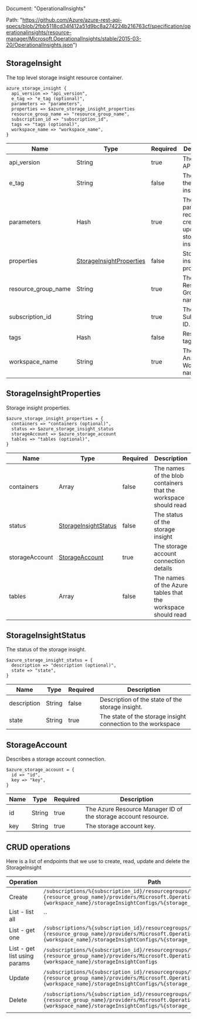 Document: "OperationalInsights"


Path: "https://github.com/Azure/azure-rest-api-specs/blob/2fbb5118cd34f412a51d9bc8a274224b216763cf/specification/operationalinsights/resource-manager/Microsoft.OperationalInsights/stable/2015-03-20/OperationalInsights.json")

## StorageInsight

The top level storage insight resource container.

```puppet
azure_storage_insight {
  api_version => "api_version",
  e_tag => "e_tag (optional)",
  parameters => "parameters",
  properties => $azure_storage_insight_properties
  resource_group_name => "resource_group_name",
  subscription_id => "subscription_id",
  tags => "tags (optional)",
  workspace_name => "workspace_name",
}
```

| Name        | Type           | Required       | Description       |
| ------------- | ------------- | ------------- | ------------- |
|api_version | String | true | The client API version. |
|e_tag | String | false | The ETag of the storage insight. |
|parameters | Hash | true | The parameters required to create or update a storage insight. |
|properties | [StorageInsightProperties](#storageinsightproperties) | false | Storage insight properties. |
|resource_group_name | String | true | The Resource Group name. |
|subscription_id | String | true | The Subscription ID. |
|tags | Hash | false | Resource tags |
|workspace_name | String | true | The Log Analytics Workspace name. |
        
## StorageInsightProperties

Storage insight properties.

```puppet
$azure_storage_insight_properties = {
  containers => "containers (optional)",
  status => $azure_storage_insight_status
  storageAccount => $azure_storage_account
  tables => "tables (optional)",
}
```

| Name        | Type           | Required       | Description       |
| ------------- | ------------- | ------------- | ------------- |
|containers | Array | false | The names of the blob containers that the workspace should read |
|status | [StorageInsightStatus](#storageinsightstatus) | false | The status of the storage insight |
|storageAccount | [StorageAccount](#storageaccount) | true | The storage account connection details |
|tables | Array | false | The names of the Azure tables that the workspace should read |
        
## StorageInsightStatus

The status of the storage insight.

```puppet
$azure_storage_insight_status = {
  description => "description (optional)",
  state => "state",
}
```

| Name        | Type           | Required       | Description       |
| ------------- | ------------- | ------------- | ------------- |
|description | String | false | Description of the state of the storage insight. |
|state | String | true | The state of the storage insight connection to the workspace |
        
## StorageAccount

Describes a storage account connection.

```puppet
$azure_storage_account = {
  id => "id",
  key => "key",
}
```

| Name        | Type           | Required       | Description       |
| ------------- | ------------- | ------------- | ------------- |
|id | String | true | The Azure Resource Manager ID of the storage account resource. |
|key | String | true | The storage account key. |



## CRUD operations

Here is a list of endpoints that we use to create, read, update and delete the StorageInsight

| Operation | Path | Verb | Description | OperationID |
| ------------- | ------------- | ------------- | ------------- | ------------- |
|Create|`/subscriptions/%{subscription_id}/resourcegroups/%{resource_group_name}/providers/Microsoft.OperationalInsights/workspaces/%{workspace_name}/storageInsightConfigs/%{storage_insight_name}`|Put|Create or update a storage insight.|StorageInsights_CreateOrUpdate|
|List - list all|``||||
|List - get one|`/subscriptions/%{subscription_id}/resourcegroups/%{resource_group_name}/providers/Microsoft.OperationalInsights/workspaces/%{workspace_name}/storageInsightConfigs/%{storage_insight_name}`|Get|Gets a storage insight instance.|StorageInsights_Get|
|List - get list using params|`/subscriptions/%{subscription_id}/resourcegroups/%{resource_group_name}/providers/Microsoft.OperationalInsights/workspaces/%{workspace_name}/storageInsightConfigs`|Get|Lists the storage insight instances within a workspace|StorageInsights_ListByWorkspace|
|Update|`/subscriptions/%{subscription_id}/resourcegroups/%{resource_group_name}/providers/Microsoft.OperationalInsights/workspaces/%{workspace_name}/storageInsightConfigs/%{storage_insight_name}`|Put|Create or update a storage insight.|StorageInsights_CreateOrUpdate|
|Delete|`/subscriptions/%{subscription_id}/resourcegroups/%{resource_group_name}/providers/Microsoft.OperationalInsights/workspaces/%{workspace_name}/storageInsightConfigs/%{storage_insight_name}`|Delete|Deletes a storageInsightsConfigs resource|StorageInsights_Delete|
